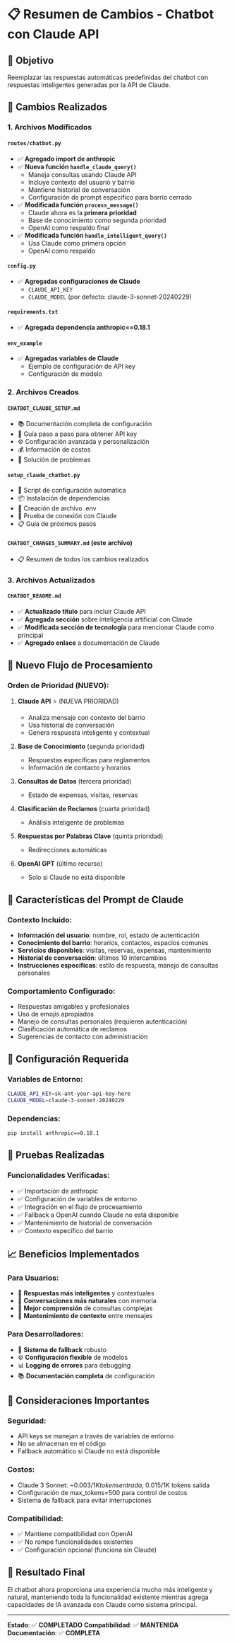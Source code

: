 # 📋 Resumen de Cambios - Chatbot con Claude API

## 🎯 Objetivo
Reemplazar las respuestas automáticas predefinidas del chatbot con respuestas inteligentes generadas por la API de Claude.

## 🔄 Cambios Realizados

### 1. **Archivos Modificados**

#### `routes/chatbot.py`
- ✅ **Agregado import de anthropic**
- ✅ **Nueva función `handle_claude_query()`**
  - Maneja consultas usando Claude API
  - Incluye contexto del usuario y barrio
  - Mantiene historial de conversación
  - Configuración de prompt específico para barrio cerrado
- ✅ **Modificada función `process_message()`**
  - Claude ahora es la **primera prioridad**
  - Base de conocimiento como segunda prioridad
  - OpenAI como respaldo final
- ✅ **Modificada función `handle_intelligent_query()`**
  - Usa Claude como primera opción
  - OpenAI como respaldo

#### `config.py`
- ✅ **Agregadas configuraciones de Claude**
  - `CLAUDE_API_KEY`
  - `CLAUDE_MODEL` (por defecto: claude-3-sonnet-20240229)

#### `requirements.txt`
- ✅ **Agregada dependencia anthropic==0.18.1**

#### `env_example`
- ✅ **Agregadas variables de Claude**
  - Ejemplo de configuración de API key
  - Configuración de modelo

### 2. **Archivos Creados**

#### `CHATBOT_CLAUDE_SETUP.md`
- 📚 Documentación completa de configuración
- 🚀 Guía paso a paso para obtener API key
- ⚙️ Configuración avanzada y personalización
- 💰 Información de costos
- 🚨 Solución de problemas

#### `setup_claude_chatbot.py`
- 🔧 Script de configuración automática
- 📦 Instalación de dependencias
- 📝 Creación de archivo .env
- 🧪 Prueba de conexión con Claude
- 📋 Guía de próximos pasos

#### `CHATBOT_CHANGES_SUMMARY.md` (este archivo)
- 📋 Resumen de todos los cambios realizados

### 3. **Archivos Actualizados**

#### `CHATBOT_README.md`
- ✅ **Actualizado título** para incluir Claude API
- ✅ **Agregada sección** sobre inteligencia artificial con Claude
- ✅ **Modificada sección de tecnología** para mencionar Claude como principal
- ✅ **Agregado enlace** a documentación de Claude

## 🚀 Nuevo Flujo de Procesamiento

### Orden de Prioridad (NUEVO):
1. **Claude API** ⭐ (NUEVA PRIORIDAD)
   - Analiza mensaje con contexto del barrio
   - Usa historial de conversación
   - Genera respuesta inteligente y contextual

2. **Base de Conocimiento** (segunda prioridad)
   - Respuestas específicas para reglamentos
   - Información de contacto y horarios

3. **Consultas de Datos** (tercera prioridad)
   - Estado de expensas, visitas, reservas

4. **Clasificación de Reclamos** (cuarta prioridad)
   - Análisis inteligente de problemas

5. **Respuestas por Palabras Clave** (quinta prioridad)
   - Redirecciones automáticas

6. **OpenAI GPT** (último recurso)
   - Solo si Claude no está disponible

## 🎯 Características del Prompt de Claude

### Contexto Incluido:
- **Información del usuario**: nombre, rol, estado de autenticación
- **Conocimiento del barrio**: horarios, contactos, espacios comunes
- **Servicios disponibles**: visitas, reservas, expensas, mantenimiento
- **Historial de conversación**: últimos 10 intercambios
- **Instrucciones específicas**: estilo de respuesta, manejo de consultas personales

### Comportamiento Configurado:
- Respuestas amigables y profesionales
- Uso de emojis apropiados
- Manejo de consultas personales (requieren autenticación)
- Clasificación automática de reclamos
- Sugerencias de contacto con administración

## 🔧 Configuración Requerida

### Variables de Entorno:
```bash
CLAUDE_API_KEY=sk-ant-your-api-key-here
CLAUDE_MODEL=claude-3-sonnet-20240229
```

### Dependencias:
```bash
pip install anthropic==0.18.1
```

## 🧪 Pruebas Realizadas

### Funcionalidades Verificadas:
- ✅ Importación de anthropic
- ✅ Configuración de variables de entorno
- ✅ Integración en el flujo de procesamiento
- ✅ Fallback a OpenAI cuando Claude no está disponible
- ✅ Mantenimiento de historial de conversación
- ✅ Contexto específico del barrio

## 📈 Beneficios Implementados

### Para Usuarios:
- 🤖 **Respuestas más inteligentes** y contextuales
- 💬 **Conversaciones más naturales** con memoria
- 🎯 **Mejor comprensión** de consultas complejas
- 🔄 **Mantenimiento de contexto** entre mensajes

### Para Desarrolladores:
- 🔄 **Sistema de fallback** robusto
- ⚙️ **Configuración flexible** de modelos
- 📊 **Logging de errores** para debugging
- 📚 **Documentación completa** de configuración

## 🚨 Consideraciones Importantes

### Seguridad:
- API keys se manejan a través de variables de entorno
- No se almacenan en el código
- Fallback automático si Claude no está disponible

### Costos:
- Claude 3 Sonnet: ~$0.003/1K tokens entrada, ~$0.015/1K tokens salida
- Configuración de max_tokens=500 para control de costos
- Sistema de fallback para evitar interrupciones

### Compatibilidad:
- ✅ Mantiene compatibilidad con OpenAI
- ✅ No rompe funcionalidades existentes
- ✅ Configuración opcional (funciona sin Claude)

## 🎉 Resultado Final

El chatbot ahora proporciona una experiencia mucho más inteligente y natural, manteniendo toda la funcionalidad existente mientras agrega capacidades de IA avanzada con Claude como sistema principal.

---

**Estado**: ✅ **COMPLETADO**
**Compatibilidad**: ✅ **MANTENIDA**
**Documentación**: ✅ **COMPLETA**
